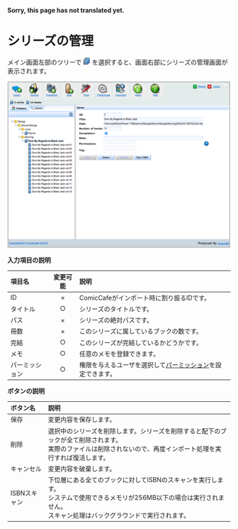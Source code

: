 **Sorry, this page has not translated yet.**

# シリーズの管理
メイン画面左部のツリーで ![](https://raw.githubusercontent.com/burton999dev/ComicCafeHelp/master/images/server/icon/books.png) を選択すると、画面右部にシリーズの管理画面が表示されます。


<img src='https://raw.githubusercontent.com/burton999dev/ComicCafeHelp/master/images/en/server/Series.png' width='800px'/>


**入力項目の説明**
    
|項目名|変更可能|説明|
|:-----------|:-----------:|:------------|
ID|×|ComicCafeがインポート時に割り振るIDです。
タイトル|○|シリーズのタイトルです。
パス|×|シリーズの絶対パスです。
冊数|×|このシリーズに属しているブックの数です。
完結|○|このシリーズが完結しているかどうかです。
メモ|○|任意のメモを登録できます。
パーミッション|○|権限を与えるユーザを選択して[パーミッション](../Permission.mkd)を設定できます。

**ボタンの説明**

|ボタン名|説明|
|:-----------|:------------|
保存|変更内容を保存します。
削除|選択中のシリーズを削除します。シリーズを削除すると配下のブックが全て削除されます。<BR>実際のファイルは削除されないので、再度インポート処理を実行すれば復活します。
キャンセル|変更内容を破棄します。
ISBNスキャン|下位層にある全てのブックに対してISBNのスキャンを実行します。<BR>システムで使用できるメモリが256MB以下の場合は実行されません。<BR>スキャン処理はバックグラウンドで実行されます。
